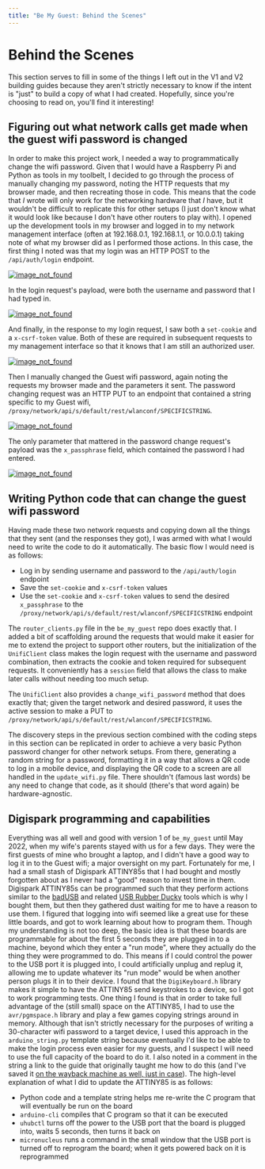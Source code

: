 ```yaml
---
title: "Be My Guest: Behind the Scenes"
---
```


# Behind the Scenes

This section serves to fill in some of the things I left out in the V1 and V2 building guides because they aren't strictly necessary to know if the intent is "just" to build a copy of what I had created.
Hopefully, since you're choosing to read on, you'll find it interesting!

## Figuring out what network calls get made when the guest wifi password is changed

In order to make this project work, I needed a way to programmatically change the wifi password.
Given that I would have a Raspberry Pi and Python as tools in my toolbelt, I decided to go through the process of manually changing my password, noting the HTTP requests that my browser made, and then recreating those in code.
This means that the code that _I_ wrote will only work for the networking hardware that _I_ have, but it wouldn't be difficult to replicate this for other setups (I just don't know what it would look like because I don't have other routers to play with).
I opened up the development tools in my browser and logged in to my network management interface (often at 192.168.0.1, 192.168.1.1, or 10.0.0.1) taking note of what my browser did as I performed those actions.
In this case, the first thing I noted was that my login was an HTTP POST to the `/api/auth/login` endpoint.

[![image_not_found](/assets/images/unifi_login_request.png)](https://raw.githubusercontent.com/kmanc/be_my_guest/main/docs/assets/images/unifi_login_request.png)

In the login request's payload, were both the username and password that I had typed in.

[![image_not_found](/assets/images/unifi_login_payload.png)](https://raw.githubusercontent.com/kmanc/be_my_guest/main/docs/assets/images/unifi_login_payload.png)

And finally, in the response to my login request, I saw both a `set-cookie` and a `x-csrf-token` value. Both of these are required in subsequent requests to my management interface so that it knows that I am still an authorized user.

[![image_not_found](/assets/images/unifi_login_response.png)](https://raw.githubusercontent.com/kmanc/be_my_guest/main/docs/assets/images/unifi_login_response.png)

Then I manually changed the Guest wifi password, again noting the requests my browser made and the parameters it sent.
The password changing request was an HTTP PUT to an endpoint that contained a string specific to my Guest wifi, `/proxy/network/api/s/default/rest/wlanconf/SPECIFICSTRING`.

[![image_not_found](/assets/images/unifi_password_change_request.png)](https://raw.githubusercontent.com/kmanc/be_my_guest/main/docs/assets/images/unifi_password_change_request.png)

The only parameter that mattered in the password change request's payload was the `x_passphrase` field, which contained the password I had entered.

[![image_not_found](/assets/images/unifi_password_change_payload.png)](https://raw.githubusercontent.com/kmanc/be_my_guest/main/docs/assets/images/unifi_password_change_payload.png)

## Writing Python code that can change the guest wifi password

Having made these two network requests and copying down all the things that they sent (and the responses they got), I was armed with what I would need to write the code to do it automatically.
The basic flow I would need is as follows:

- Log in by sending username and password to the `/api/auth/login` endpoint
- Save the `set-cookie` and `x-csrf-token` values
- Use the `set-cookie` and `x-csrf-token` values to send the desired `x_passphrase` to the `/proxy/network/api/s/default/rest/wlanconf/SPECIFICSTRING` endpoint

The `router_clients.py` file in the `be_my_guest` repo does exactly that. I added a bit of scaffolding around the requests that would make it easier for me to extend the project to support other routers,
but the initialization of the `UnifiClient` class makes the login request with the username and password combination, then extracts the cookie and token required for subsequent requests.
It conveniently has a `session` field that allows the class to make later calls without needing too much setup.

The `UnifiClient` also provides a `change_wifi_password` method that does exactly that; given the target network and desired password, it uses the active session to make a PUT to `/proxy/network/api/s/default/rest/wlanconf/SPECIFICSTRING`.

The discovery steps in the previous section combined with the coding steps in this section can be replicated in order to achieve a very basic Python password changer for other network setups.
From there, generating a random string for a password, formatting it in a way that allows a QR code to log in a mobile device, and displaying the QR code to a screen are all handled in the `update_wifi.py` file.
There shouldn't (famous last words) be any need to change that code, as it should (there's that word again) be hardware-agnostic.

## Digispark programming and capabilities

Everything was all well and good with version 1 of `be_my_guest` until May 2022, when my wife's parents stayed with us for a few days.
They were the first guests of mine who brought a laptop, and I didn't have a good way to log it in to the Guest wifi; a major oversight on my part.
Fortunately for me, I had a small stash of Digispark ATTINY85s that I had bought and mostly forgotten about as I never had a "good" reason to invest time in them.
Digispark ATTINY85s can be programmed such that they perform actions similar to the [badUSB](https://en.wikipedia.org/wiki/BadUSB) and related [USB Rubber Ducky](https://shop.hak5.org/products/usb-rubber-ducky) tools which is why I bought them, but then they gathered dust waiting for me to have a reason to use them.
I figured that logging into wifi seemed like a great use for these little boards, and got to work learning about how to program them.
Though my understanding is not too deep, the basic idea is that these boards are programmable for about the first 5 seconds they are plugged in to a machine, beyond which they enter a "run mode", where they actually do the thing they were programmed to do.
This means if I could control the power to the USB port it is plugged into, I could artificially unplug and replug it, allowing me to update whatever its "run mode" would be when another person plugs it in to their device.
I found that the `DigiKeyboard.h` library makes it simple to have the ATTINY85 send keystrokes to a device, so I got to work programming tests.
One thing I found is that in order to take full advantage of the (still small) space on the ATTINY85, I had to use the `avr/pgmspace.h` library and play a few games copying strings around in memory. 
Although that isn't strictly necessary for the purposes of writing a 30-character wifi password to a target device, I used this approach in the `arduino_string.py` template string because eventually I'd like to be able to make the login process even easier for my guests, and I suspect I will need to use the full capacity of the board to do it.
I also noted in a comment in the string a link to the guide that originally taught me how to do this (and I've saved it [on the wayback machine as well, just in case](https://web.archive.org/web/20210814101002/http://digistump.com/board/index.php/topic,2554.msg12242.html)).
The high-level explanation of what I did to update the ATTINY85 is as follows:

- Python code and a template string helps me re-write the C program that will eventually be run on the board
- `arduino-cli` compiles that C program so that it can be executed
- `uhubctl` turns off the power to the USB port that the board is plugged into, waits 5 seconds, then turns it back on
- `micronucleus` runs a command in the small window that the USB port is turned off to reprogram the board; when it gets powered back on it is reprogrammed